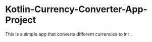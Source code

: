# Kotlin-Currency-Converter-App-Project
This is a simple app that converts different currencies to inr . 
